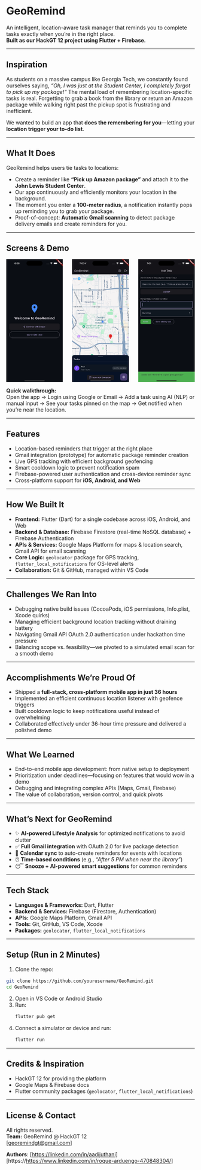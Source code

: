 # GeoRemind  
An intelligent, location-aware task manager that reminds you to complete tasks exactly when you’re in the right place.  
**Built as our HackGT 12 project using Flutter + Firebase.**

---

## Inspiration  
As students on a massive campus like Georgia Tech, we constantly found ourselves saying, *“Oh, I was just at the Student Center, I completely forgot to pick up my package!”* The mental load of remembering location-specific tasks is real. Forgetting to grab a book from the library or return an Amazon package while walking right past the pickup spot is frustrating and inefficient.  

We wanted to build an app that **does the remembering for you**—letting your **location trigger your to-do list**.

---

## What It Does  
GeoRemind helps users tie tasks to locations:  

- Create a reminder like **“Pick up Amazon package”** and attach it to the **John Lewis Student Center**.  
- Our app continuously and efficiently monitors your location in the background.  
- The moment you enter a **100-meter radius**, a notification instantly pops up reminding you to grab your package.  
- Proof-of-concept: **Automatic Gmail scanning** to detect package delivery emails and create reminders for you.

---

## Screens & Demo  
<div style="display: flex; justify-content: space-between;">
  <img src="LoginView.png" width="30%"/>
  <img src="HomeView.png" width="30%"/>
  <img src="TaskView.png" width="30%"/>
</div>

**Quick walkthrough:**  
Open the app → Login using Google or Email → Add a task using AI (NLP) or manual input → See your tasks pinned on the map → Get notified when you’re near the location.  

---

## Features  
- Location-based reminders that trigger at the right place  
- Gmail integration (prototype) for automatic package reminder creation  
- Live GPS tracking with efficient background geofencing  
- Smart cooldown logic to prevent notification spam  
- Firebase-powered user authentication and cross-device reminder sync  
- Cross-platform support for **iOS, Android, and Web**  

---

## How We Built It  
- **Frontend:** Flutter (Dart) for a single codebase across iOS, Android, and Web  
- **Backend & Database:** Firebase Firestore (real-time NoSQL database) + Firebase Authentication  
- **APIs & Services:** Google Maps Platform for maps & location search, Gmail API for email scanning  
- **Core Logic:** `geolocator` package for GPS tracking, `flutter_local_notifications` for OS-level alerts  
- **Collaboration:** Git & GitHub, managed within VS Code  

---

## Challenges We Ran Into  
- Debugging native build issues (CocoaPods, iOS permissions, Info.plist, Xcode quirks)  
- Managing efficient background location tracking without draining battery  
- Navigating Gmail API OAuth 2.0 authentication under hackathon time pressure  
- Balancing scope vs. feasibility—we pivoted to a simulated email scan for a smooth demo  

---

## Accomplishments We’re Proud Of  
- Shipped a **full-stack, cross-platform mobile app in just 36 hours**  
- Implemented an efficient continuous location listener with geofence triggers  
- Built cooldown logic to keep notifications useful instead of overwhelming  
- Collaborated effectively under 36-hour time pressure and delivered a polished demo  

---

## What We Learned  
- End-to-end mobile app development: from native setup to deployment  
- Prioritization under deadlines—focusing on features that would wow in a demo  
- Debugging and integrating complex APIs (Maps, Gmail, Firebase)  
- The value of collaboration, version control, and quick pivots  

---

## What’s Next for GeoRemind  
- ✨ **AI-powered Lifestyle Analysis** for optimized notifications to avoid clutter
- ✅ **Full Gmail integration** with OAuth 2.0 for live package detection  
- 📅 **Calendar sync** to auto-create reminders for events with locations  
- ⏰ **Time-based conditions** (e.g., *“After 5 PM when near the library”*)  
- 😴 **Snooze + AI-powered smart suggestions** for common reminders  

---

## Tech Stack  
- **Languages & Frameworks:** Dart, Flutter  
- **Backend & Services:** Firebase (Firestore, Authentication)  
- **APIs:** Google Maps Platform, Gmail API  
- **Tools:** Git, GitHub, VS Code, Xcode  
- **Packages:** `geolocator`, `flutter_local_notifications`  

---

## Setup (Run in 2 Minutes)
1. Clone the repo:  
```bash
git clone https://github.com/yourusername/GeoRemind.git  
cd GeoRemind  
```  
2. Open in VS Code or Android Studio  
3. Run:
   ```bash
   flutter pub get
   ```  
4. Connect a simulator or device and run:
   ```bash  
   flutter run  
   ```  

---

## Credits & Inspiration  
- HackGT 12 for providing the platform  
- Google Maps & Firebase docs  
- Flutter community packages (`geolocator`, `flutter_local_notifications`)  

---

## License & Contact
All rights reserved.  
**Team:** GeoRemind @ HackGT 12  
[georemindgt@gmail.com]  

**Authors**:
[https://linkedin.com/in/aadijuthani]  
[https://https://www.linkedin.com/in/roque-arduengo-470848304/]  
